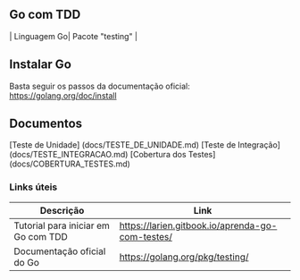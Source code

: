 ## Go com TDD

| Linguagem Go| Pacote "testing" |

## Instalar Go

Basta seguir os passos da documentação oficial:
https://golang.org/doc/install

## Documentos

[Teste de Unidade] (docs/TESTE_DE_UNIDADE.md)
[Teste de Integração] (docs/TESTE_INTEGRACAO.md)
[Cobertura dos Testes] (docs/COBERTURA_TESTES.md)

### Links úteis

| Descrição                           | Link                                             |
| ----------------------------------- | ------------------------------------------------ |
| Tutorial para iniciar em Go com TDD | https://larien.gitbook.io/aprenda-go-com-testes/ |
| Documentação oficial do Go          | https://golang.org/pkg/testing/                  |
